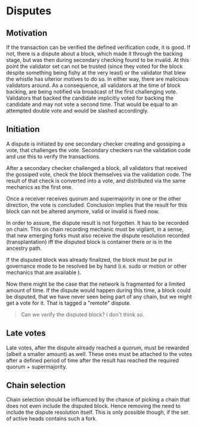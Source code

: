 # Disputes

## Motivation

If the transaction can be verified the defined verification code, it is good. If not, there is a dispute
about a block, which made it through the backing stage, but was then during secondary checking found
to be invalid.
At this point the validator set can not be trusted (since they voted for the block despite something being
fishy at the very least) or the validator that blew the whistle has ulterior motives to do so.
In either way, there are malicious validators around.
As a consequence, all validators at the time of block backing, are being notified via broadcast of the first challenging vote.
Validators that backed the candidate implicitly voted for backing the candidate and may not vote a second time.
That would be equal to an attempted double vote and would be slashed accordingly.

## Initiation

A dispute is initiated by one secondary checker creating and gossiping a vote, that challenges the vote.
Secondary checkers run the validation code and use this to verify the transactions.

After a secondary checker challenged a block, all validators that received the gossiped vote, check the
block themselves via the validation code.
The result of that check is converted into a vote, and distributed via the same mechanics as the first one.

Once a receiver receives quorum and supermajority in one or the other direction, the
vote is concluded.
Conclusion implies that the result for this block can not be altered anymore, valid or invalid is fixed now.

In order to assure, the dispute result is not forgotten. It has to be recorded on chain.
This on chain recording mechanic must be vigilant, in a sense, that new emerging forks
must also receive the dispute resolution recorded (transplantation) iff the disputed block is container there or is in the
ancestry path.

If the disputed block was already finalized, the block must be put in governance mode to be resolved be by hand
(i.e. sudo or motion or other mechanics that are available ).

Now there might be the case that the network is fragmented for a limited amount of time. If the dispute would happen
during this time, a block could be disputed, that we have never seen being part of any chain, but we might get
a vote for it. That is tagged a "remote" dispute.

> Can we verify the disputed block? I don't think so.

> 

## Late votes

Late votes, after the dispute already reached a quorum, must be rewarded (albeit a smaller amount) as well.
These ones must be attached to the votes after a defined period of time after the result has reached
the required quorum + supermajority.

## Chain selection

Chain selection should be influenced by the chance of picking a chain that does not even include the disputed block.
Hence removing the need to include the dispute resolution itself.
This is only possible though, if the set of active heads contains such a fork.
